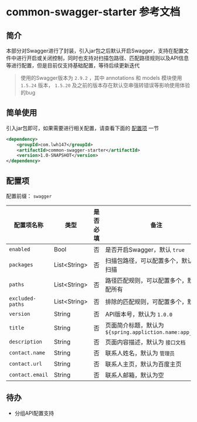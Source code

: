 # common-swagger-starter 参考文档

## 简介

本部分对Swagger进行了封装，引入jar包之后默认开启Swagger，支持在配置文件中进行开启或关闭控制，同时也支持对扫描包路径、匹配路径规则以及API信息等进行配置，但是目前仅支持基础配置，等待后续更新迭代

> 使用的Swagger版本为 `2.9.2` ，其中 annotations 和 models 模块使用 `1.5.24` 版本， `1.5.20` 及之前的版本存在默认空串强转错误等影响使用体验的bug

## 简单使用

引入jar包即可，如果需要进行相关配置，请查看下面的 [配置项](#peizhixiang) 一节

```xml
<dependency>
    <groupId>com.lwh147</groupId>
    <artifactId>common-swagger-starter</artifactId>
    <version>1.0-SNAPSHOT</version>
</dependency>
```

<div id="peizhixiang"/>

## 配置项

配置前缀： `swagger`

| 配置项名称      | 类型          |  是否必填 | 备注 |
| -------------  | ------------  | -------- | --------------------------------------------- |
| `enabled` | Bool          | 否       | 是否开启Swagger，默认 `true` |
| `packages` | List\<String> | 否       | 扫描包路径，可以配置多个，默认全部扫描 |
| `paths` | List\<String> | 否       | 路径匹配规则，可以配置多个，默认匹配所有 |
| `excluded-paths` | List\<String> | 否       | 排除的匹配规则，可配置多个，默认无 |
| `version` | String        | 否       | API版本号，默认为 `1.0.0` |
| `title` | String        | 否       | 页面简介标题，默认为 `${spring.appliction.name:app_name}` |
| `description` | String        | 否       | 页面内容描述，默认为 `接口文档` |
| `contact.name` | String        | 否       | 联系人姓名，默认为 `管理员` |
| `contact.url` | String        | 否       | 联系人主页，默认为百度主页 |
| `contact.email` | String        | 否       | 联系人邮箱，默认为空 |

## 待办

* 分组API配置支持
